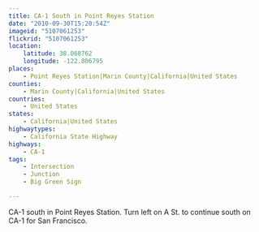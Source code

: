 ```yaml
---
title: CA-1 South in Point Reyes Station
date: "2010-09-30T15:20:54Z"
imageid: "5107061253"
flickrid: "5107061253"
location:
    latitude: 38.068762
    longitude: -122.806795
places:
    - Point Reyes Station|Marin County|California|United States
counties:
    - Marin County|California|United States
countries:
    - United States
states:
    - California|United States
highwaytypes:
    - California State Highway
highways:
    - CA-1
tags:
    - Intersection
    - Junction
    - Big Green Sign

---
```

CA-1 south in Point Reyes Station.  Turn left on A St. to continue south on CA-1 for San Francisco.